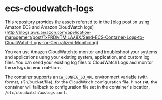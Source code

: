 # ecs-cloudwatch-logs
This repository provides the assets referred to in the [blog post on using Amazon ECS and Amazon CloudWatch logs] (http://blogs.aws.amazon.com/application-management/post/TxFRDMTMILAA8X/Send-ECS-Container-Logs-to-CloudWatch-Logs-for-Centralized-Monitoring)

You can use Amazon CloudWatch to monitor and troubleshoot your systems and applications using your existing system, application, and custom log files. You can send your existing log files to CloudWatch Logs and monitor these logs in near real-time.

The container supports an `CW_CONFIG_S3_URL` environment variable (with format, s3://bucket/file), for the CloudWatch configuration file. If not set, the container will fallback to configuration file set in the container's location, `/etc/cloudwatch/awslogs.conf`.
